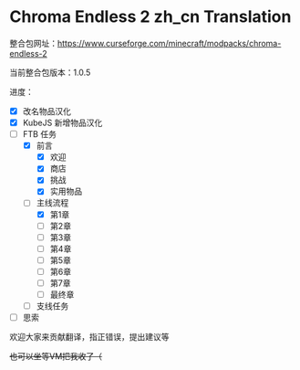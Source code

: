 # Chroma Endless 2 zh_cn Translation

整合包网址：https://www.curseforge.com/minecraft/modpacks/chroma-endless-2

当前整合包版本：1.0.5

进度：

- [x] 改名物品汉化
- [x] KubeJS 新增物品汉化
- [ ] FTB 任务
	- [x] 前言
		- [x] 欢迎
		- [x] 商店
		- [x] 挑战
		- [x] 实用物品
	- [ ] 主线流程
		- [x] 第1章
		- [ ] 第2章
		- [ ] 第3章
		- [ ] 第4章
		- [ ] 第5章
		- [ ] 第6章
		- [ ] 第7章
		- [ ] 最终章
	- [ ] 支线任务
- [ ] 思索

欢迎大家来贡献翻译，指正错误，提出建议等

~~也可以坐等VM把我收了（~~